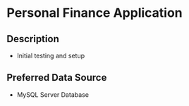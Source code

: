 # Personal Finance Application

## Description
* Initial testing and setup

## Preferred Data Source
* MySQL Server Database